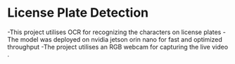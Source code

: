 # License Plate Detection
-This project utilises OCR for recognizing the characters on license plates
-The model was deployed on nvidia jetson orin nano for fast and optimized throughput
-The project utilises an RGB webcam for capturing the live video .


